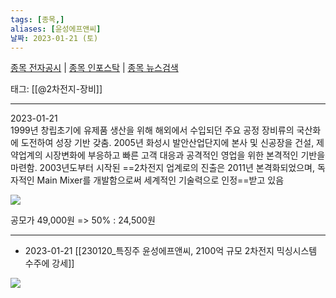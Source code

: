 ```yaml
---
tags: [종목,]
aliases: [윤성에프앤씨]
날짜: 2023-01-21 (토)
---
```

[종목 전자공시](https://finance.naver.com/item/dart.naver?code=372170) |  [종목 인포스탁](https://www.infostock.co.kr/site/3d/3d_show.asp?codename=372170) | [종목 뉴스검색](https://m.search.naver.com/search.naver?where=m_news&sm=mtb_jum&query=윤성에프앤씨)

태그: [[@2차전지-장비]]

___

2023-01-21   
1999년 창립초기에 유제품 생산을 위해 해외에서 수입되던 주요 공정 장비류의 국산화에 도전하여 성장 기반 갖춤.
2005년 화성시 발안산업단지에 본사 및 신공장을 건설, 제약업계의 시장변화에 부응하고 빠른 고객 대응과 공격적인 영업을 위한 본격적인 기반을 마련함.
2003년도부터 시작된 ==2차전지 업계로의 진출은 2011년 본격화되었으며, 독자적인 Main Mixer를 개발함으로써 세계적인 기술력으로 인정==받고 있음

![](https://i.imgur.com/HeQRaNN.png)

공모가 49,000원 => 50% : 24,500원

___

- 2023-01-21 [[230120_특징주 윤성에프앤씨, 2100억 규모 2차전지 믹싱시스템 수주에 강세]]

![](https://i.imgur.com/VTeUIAZ.png)

